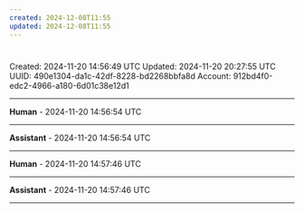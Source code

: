 ```yaml
---
created: 2024-12-08T11:55
updated: 2024-12-08T11:55
---
```

# 

Created: 2024-11-20 14:56:49 UTC
Updated: 2024-11-20 20:27:55 UTC
UUID: 490e1304-da1c-42df-8228-bd2268bbfa8d
Account: 912bd4f0-edc2-4966-a180-6d01c38e12d1

---

**Human** - 2024-11-20 14:56:54 UTC



---

**Assistant** - 2024-11-20 14:56:54 UTC



---

**Human** - 2024-11-20 14:57:46 UTC



---

**Assistant** - 2024-11-20 14:57:46 UTC



---

